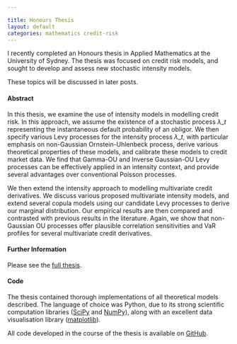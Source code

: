 ```yaml
---

title: Honours Thesis
layout: default
categories: mathematics credit-risk
---
```


I recently completed an Honours thesis in Applied Mathematics at the University of Sydney.  The thesis was focused on credit risk models, and sought to develop and assess new stochastic intensity models.

These topics will be discussed in later posts.  

#### Abstract

In this thesis, we examine the use of intensity models in modelling credit risk. In this approach, we assume the existence of a stochastic process $\lambda\_t$ representing the instantaneous default probability of an obligor.  We then specify various Levy processes for the intensity process $\lambda\_t$, with particular emphasis on non-Gaussian Ornstein-Uhlenbeck process, derive various theoretical properties of these models, and calibrate these models to credit market data.  We find that Gamma-OU and Inverse Gaussian-OU Levy processes can be effectively applied in an intensity context, and provide several advantages over conventional Poisson processes.   

We then extend the intensity approach to modelling multivariate credit derivatives.  We discuss various proposed multivariate intensity models, and extend several copula models using our candidate Levy processes to derive our marginal distribution.  Our empirical results are then compared and contrasted with previous results in the literature.  Again, we show that non-Gaussian OU processes offer plausible correlation sensitivities and VaR profiles for several multivariate credit derivatives.

#### Further Information

Please see the [full thesis](/PDFs/AndrewTulloch-HonoursThesis.pdf).

#### Code

The thesis contained thorough implementations of all theoretical models described.  The language of choice was Python, due to its strong scientific computation libraries ([SciPy](http://scipy.org) and [NumPy](http://numpy.org/)), along with an excellent data visualisation library ([matplotlib](http://matplotlib.sourceforge.net/)).  

All code developed in the course of the thesis is available on [GitHub](https://github.com/ajtulloch/IntensityCreditModels).      




